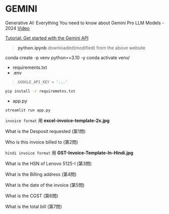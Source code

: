 # GEMINI
Generative AI: Everything You need to know about Gemini Pro LLM Models - 2024 [Video](https://www.youtube.com/watch?v=JrTZJMU0KK4)

[Tutorial: Get started with the Gemini API ](https://ai.google.dev/gemini-api/docs/get-started/tutorial?lang=python&authuser=1)
> **python.ipynb** downloaded(modified) from the above website 

conda create -p venv python==3.10 -y
conda activate venv/

* requirements.txt
* .env
> ```python
> GOOGLE_API_KEY = '...'
> ```

```bash
pip install -r requiremetns.txt
```

* app.py

```bash
streamlit run app.py
```

`invoice format` 用 **excel-invoice-template-2x.jpg**

What is the Desposit requested (第1問)

Who is this invoice billed to (第2問)

`hindi invoice format` 用 **GST-Invoice-Template-In-Hindi.jpg**

What is the HSN of Lenovo 5125-I (第3問)

What is the Billing address (第4問) 

What is the date of the invoice (第5問)

What is the CGST (第6問)

What is the total bill (第7問)
